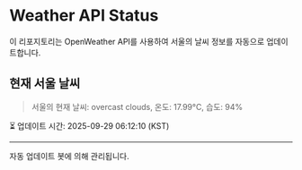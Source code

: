 
# Weather API Status

이 리포지토리는 OpenWeather API를 사용하여 서울의 날씨 정보를 자동으로 업데이트합니다.

## 현재 서울 날씨
> 서울의 현재 날씨: overcast clouds, 온도: 17.99°C, 습도: 94%

⏳ 업데이트 시간: 2025-09-29 06:12:10 (KST)

---
자동 업데이트 봇에 의해 관리됩니다.
